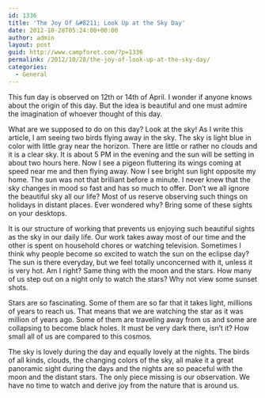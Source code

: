 ```yaml
---
id: 1336
title: 'The Joy Of &#8211; Look Up at the Sky Day'
date: 2012-10-28T05:24:00+00:00
author: admin
layout: post
guid: http://www.campforet.com/?p=1336
permalink: /2012/10/28/the-joy-of-look-up-at-the-sky-day/
categories:
  - General
---
```

This fun day is observed on 12th or 14th of April. I wonder if anyone knows about the origin of this day. But the idea is beautiful and one must admire the imagination of whoever thought of this day.

What are we supposed to do on this day? Look at the sky! As I write this article, I am seeing two birds flying away in the sky. The sky is light blue in color with little gray near the horizon. There are little or rather no clouds and it is a clear sky. It is about 5 PM in the evening and the sun will be setting in about two hours here. Now I see a pigeon fluttering its wings coming at speed near me and then flying away. Now I see bright sun light opposite my home. The sun was not that brilliant before a minute. I never knew that the sky changes in mood so fast and has so much to offer. Don&#8217;t we all ignore the beautiful sky all our life? Most of us reserve observing such things on holidays in distant places. Ever wondered why? Bring some of these sights on your desktops.

It is our structure of working that prevents us enjoying such beautiful sights as the sky in our daily life. Our work takes away most of our time and the other is spent on household chores or watching television. Sometimes I think why people become so excited to watch the sun on the eclipse day? The sun is there everyday, but we feel totally unconcerned with it, unless it is very hot. Am I right? Same thing with the moon and the stars. How many of us step out on a night only to watch the stars? Why not view some sunset shots.

Stars are so fascinating. Some of them are so far that it takes light, millions of years to reach us. That means that we are watching the star as it was million of years ago. Some of them are traveling away from us and some are collapsing to become black holes. It must be very dark there, isn&#8217;t it? How small all of us are compared to this cosmos.

The sky is lovely during the day and equally lovely at the nights. The birds of all kinds, clouds, the changing colors of the sky, all make it a great panoramic sight during the days and the nights are so peaceful with the moon and the distant stars. The only piece missing is our observation. We have no time to watch and derive joy from the nature that is around us.